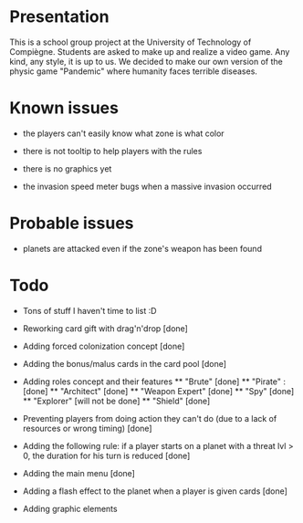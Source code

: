 Presentation
============
This is a school group project at the University of Technology of Compiègne.
Students are asked to make up and realize a video game. Any kind, any style, it is up to us.
We decided to make our own version of the physic game "Pandemic" where humanity faces terrible diseases.

Known issues
============
- the players can't easily know what zone is what color
- there is not tooltip to help players with the rules
- there is no graphics yet

- the invasion speed meter bugs when a massive invasion occurred

Probable issues
===============
- planets are attacked even if the zone's weapon has been found


Todo
====
* Tons of stuff I haven't time to list :D

* Reworking card gift with drag'n'drop [done]
* Adding forced colonization concept [done]
* Adding the bonus/malus cards in the card pool [done]
* Adding roles concept and their features
** "Brute" [done]
** "Pirate" : [done]
** "Architect" [done]
** "Weapon Expert" [done]
** "Spy" [done]
** "Explorer" [will not be done]
** "Shield" [done]
* Preventing players from doing action they can't do (due to a lack of resources or wrong timing) [done]
* Adding the following rule: if a player starts on a planet with a threat lvl > 0, the duration for his turn is reduced [done]
* Adding the main menu [done]
* Adding a flash effect to the planet when a player is given cards [done]
* Adding graphic elements
